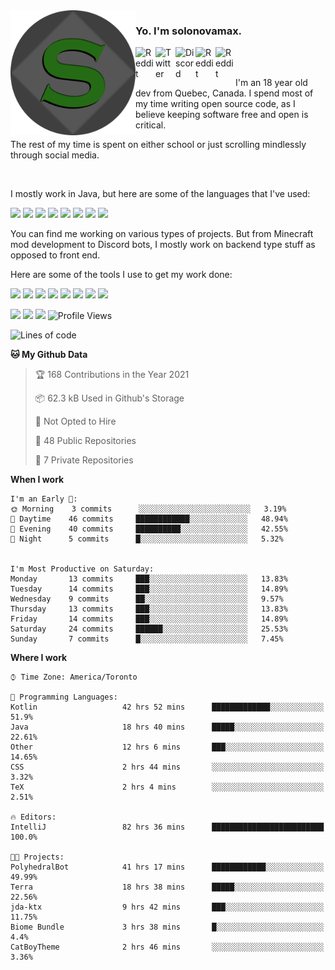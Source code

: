 <!-- dummy -->

<img align="left" alt="Avatar" width="200px" src="https://raw.githubusercontent.com/solonovamax/solonovamax/main/solonovamax-circle.png" />

### Yo. I'm solonovamax.

<a href="https://gitlab.com/solonovamax">
    <img align="left" alt="Reddit" width="32px" src="https://img.icons8.com/color/2x/gitlab.png">
</a>

<a href="https://twitter.com/solonovamax">
    <img align="left" alt="Twitter" width="32px" src="https://img.icons8.com/color/2x/twitter.png">
</a>

<a href="https://discord.gg/YFSQ4cF">
    <img align="left" alt="Discord" width="32px" src="https://img.icons8.com/color/2x/discord-logo.png">
</a>

<!-- <a href="https://twitch.tv/solonovamax">
    <img align="left" alt="Twitch" width="32px" src="https://img.icons8.com/color/2x/twitch.png">
</a> -->

<a href="https://reddit.com/u/solonovamax">
    <img align="left" alt="Reddit" width="32px" src="https://img.icons8.com/color/2x/reddit.png">
</a>

<a href="https://www.youtube.com/channel/UCTxCeyGu41WfEBT8mXpjHMA">
    <img align="left" alt="Reddit" width="32px" src="https://img.icons8.com/color/2x/youtube.png">
</a>

<!-- <a href="https://open.spotify.com/user/solonovamax">
    <img align="left" alt="Spotify" width="32px" src="https://img.icons8.com/color/2x/spotify.png">
</a> -->

<br />
<br />

I'm an 18 year old dev from Quebec, Canada.
I spend most of my time writing open source code, as I believe keeping software free and open is critical.

The rest of my time is spent on either school or just scrolling mindlessly through social media.

<br/>

I mostly work in Java, but here are some of the languages that I've used:

<code><img height="20" src="https://img.icons8.com/color/1x/java-coffee-cup-logo.png"></code>
<code><img height="20" src="https://img.icons8.com/color/1x/kotlin.png"></code>
<code><img height="20" src="https://img.icons8.com/color/1x/javascript.png"></code>
<code><img height="20" src="https://img.icons8.com/color/1x/nodejs.png"></code>
<code><img height="20" src="https://img.icons8.com/color/1x/python.png"></code>
<code><img height="20" src="https://img.icons8.com/color/1x/html-5.png"></code>
<code><img height="20" src="https://img.icons8.com/color/1x/css3.png"></code>
<code><img height="20" src="https://img.icons8.com/color/1x/graphql.png"></code>

You can find me working on various types of projects.
But from Minecraft mod development to Discord bots, I mostly work on backend type stuff as opposed to front end.

Here are some of the tools I use to get my work done:

<code><img height="20" src="https://img.icons8.com/material/1x/intellij-idea.png"></code>
<code><img height="20" src="https://img.icons8.com/color/1x/git.png"></code>
<code><img height="20" src="https://img.icons8.com/color/1x/docker.png"></code>
<code><img height="20" src="https://img.icons8.com/color/1x/linux.png"></code>
<code><img height="20" src="https://img.icons8.com/color/1x/mongodb.png"></code>
<code><img height="20" src="https://img.icons8.com/metro/1x/mysql.png"></code>
<code><img height="20" src="https://img.icons8.com/fluent/1x/console.png"></code>
<code><img height="20" src="https://img.icons8.com/color/1x/open-source.png"></code>

![](https://img.shields.io/badge/OS-Linux-informational?style=flat&logo=Arch%20Linux&logoColor=white&color=007ec6)
![](https://img.shields.io/badge/Editor-IntelliJ%20Idea-informational?style=flat&logo=IntelliJ%20Idea&logoColor=white&color=007ec6)
![](https://img.shields.io/badge/Main%20Language-Java-informational?style=flat&logo=Java&logoColor=white&color=007ec6)
![Profile Views](https://komarev.com/ghpvc/?username=solonovamax&color=blue&style=flat)








<!--START_SECTION:waka-->
![Lines of code](https://img.shields.io/badge/From%20Hello%20World%20I%27ve%20Written-26671%20lines%20of%20code-blue)

**🐱 My Github Data** 

> 🏆 168 Contributions in the Year 2021
 > 
> 📦 62.3 kB Used in Github's Storage 
 > 
> 🚫 Not Opted to Hire
 > 
> 📜 48 Public Repositories 
 > 
> 🔑 7 Private Repositories  
 > 
**When I work** 

```text
I'm an Early 🐤: 
🌞 Morning    3 commits      ░░░░░░░░░░░░░░░░░░░░░░░░░   3.19% 
🌆 Daytime    46 commits     ████████████░░░░░░░░░░░░░   48.94% 
🌃 Evening    40 commits     ██████████░░░░░░░░░░░░░░░   42.55% 
🌙 Night      5 commits      █░░░░░░░░░░░░░░░░░░░░░░░░   5.32%


I'm Most Productive on Saturday: 
Monday       13 commits     ███░░░░░░░░░░░░░░░░░░░░░░   13.83% 
Tuesday      14 commits     ███░░░░░░░░░░░░░░░░░░░░░░   14.89% 
Wednesday    9 commits      ██░░░░░░░░░░░░░░░░░░░░░░░   9.57% 
Thursday     13 commits     ███░░░░░░░░░░░░░░░░░░░░░░   13.83% 
Friday       14 commits     ███░░░░░░░░░░░░░░░░░░░░░░   14.89% 
Saturday     24 commits     ██████░░░░░░░░░░░░░░░░░░░   25.53% 
Sunday       7 commits      █░░░░░░░░░░░░░░░░░░░░░░░░   7.45%

```


**Where I work** 

```text
⌚︎ Time Zone: America/Toronto

💬 Programming Languages: 
Kotlin                   42 hrs 52 mins      █████████████░░░░░░░░░░░░   51.9% 
Java                     18 hrs 40 mins      █████░░░░░░░░░░░░░░░░░░░░   22.61% 
Other                    12 hrs 6 mins       ███░░░░░░░░░░░░░░░░░░░░░░   14.65% 
CSS                      2 hrs 44 mins       ░░░░░░░░░░░░░░░░░░░░░░░░░   3.32% 
TeX                      2 hrs 4 mins        ░░░░░░░░░░░░░░░░░░░░░░░░░   2.51%

🔥 Editors: 
IntelliJ                 82 hrs 36 mins      █████████████████████████   100.0%

🐱‍💻 Projects: 
PolyhedralBot            41 hrs 17 mins      ████████████░░░░░░░░░░░░░   49.99% 
Terra                    18 hrs 38 mins      █████░░░░░░░░░░░░░░░░░░░░   22.56% 
jda-ktx                  9 hrs 42 mins       ███░░░░░░░░░░░░░░░░░░░░░░   11.75% 
Biome Bundle             3 hrs 38 mins       █░░░░░░░░░░░░░░░░░░░░░░░░   4.4% 
CatBoyTheme              2 hrs 46 mins       ░░░░░░░░░░░░░░░░░░░░░░░░░   3.36%

```


<!--END_SECTION:waka-->

<!--
**solonovamax/solonovamax** is a ✨ _special_ ✨ repository because its `README.md` (this file) appears on your GitHub profile.

Here are some ideas to get you started:

- 🔭 I’m currently working on ...
- 🌱 I’m currently learning ...
- 👯 I’m looking to collaborate on ...
- 🤔 I’m looking for help with ...
- 💬 Ask me about ...
- 📫 How to reach me: ...
- 😄 Pronouns: ...
- ⚡ Fun fact: ...
-->
